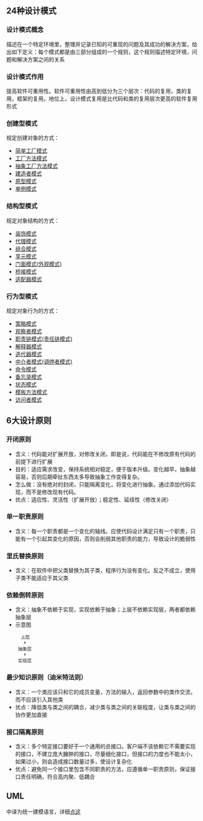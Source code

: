 ## 24种设计模式
### 设计模式概念
描述在一个特定环境里，整理并记录已知的可重现的问题及其成功的解决方案，给出如下定义：每个模式都是由三部分组成的一个规则，这个规则描述特定环境，问题和解决方案之间的关系

### 设计模式作用
提高软件可重用性。软件可重用性由高到低分为三个层次：代码的复用，类的复用，框架的复用。地位上，设计模式复用是比代码和类的复用层次更高的软件复用形式

### 创建型模式
规定创建对象的方式：
- [简单工厂模式](./创建型模式/01简单工厂模式/README.md)
- [工厂方法模式](./创建型模式/02工厂方法模式/README.md)
- [抽象工厂方法模式](./创建型模式/03抽象工厂方法模式/README.md)
- [建造者模式](./创建型模式/04建造者模式/README.md)
- [原型模式](./创建型模式/05原型模式/README.md)
- [单例模式](./创建型模式/06单例模式/README.md)

### 结构型模式
规定对象结构的方式：
- [装饰模式](./结构型模式/07装饰模式/README.md)
- [代理模式](./结构型模式/08代理模式/README.md)
- [组合模式](./结构型模式/09组合模式/README.md)
- [享元模式](./结构型模式/10享元模式/README.md)
- [门面模式(外观模式)](./结构型模式/11门面模式/README.md)
- [桥接模式](./结构型模式/12桥接模式/README.md)
- [适配器模式](./结构型模式/13适配器模式/README.md)

### 行为型模式
规定对象行为的方式：
- [策略模式](./行为型模式/14策略模式/README.md)
- [观察者模式](./行为型模式/15观察者模式/README.md)
- [职责链模式(责任链模式)](./行为型模式/16职责链模式/README.md)
- [解释器模式](./行为型模式/17解释器模式/README.md)
- [迭代器模式](./行为型模式/18迭代器模式/README.md)
- [中介者模式(调停者模式)](./行为型模式/19中介者模式/README.md)
- [命令模式](./行为型模式/20命令模式/README.md)
- [备忘录模式](./行为型模式/21备忘录模式/README.md)
- [状态模式](./行为型模式/22状态模式/README.md)
- [模板方法模式](./行为型模式/23模板方法模式/README.md)
- [访问者模式](./行为型模式/24访问者模式/README.md)

## 6大设计原则
### 开闭原则
- 含义：代码能对扩展开放，对修改关闭，即是说，代码能在不修改原有代码的前提下进行扩展
- 目的：适应需求改变，保持系统相对稳定，便于版本升级。变化越早，抽象越容易，否则后期牵扯东西太多导致抽象工作变得复杂。 
- 怎么做：没有绝对的封闭，只能隔离变化，将变化进行抽象。通过添加代码实现，而不是修改现有代码。
- 优点：适应性、灵活性（扩展开放）；稳定性、延续性（修改关闭）

### 单一职责原则
- 含义：每一个职责都是一个变化的轴线。应使代码设计满足只有一个职责，只能有一个引起其变化的原因，否则会削弱其他职责的能力，导致设计的脆弱性

### 里氏替换原则
- 含义：在软件中把父类替换为其子类，程序行为没有变化。反之不成立，使用子类不能适应于其父类

### 依赖倒转原则
- 含义：抽象不依赖于实现，实现依赖于抽象；上层不依赖实现层，两者都依赖抽象层
- 示意图
  ```
    上层
     ⬇️
   抽象层
     ⬆️
   实现层
  ```

### 最少知识原则（迪米特法则）
- 含义：一个类应该只和它的成员变量，方法的输入，返回参数中的类作交流，而不应该引入其他类
- 优点：降低类与类之间的耦合，减少类与类之间的关联程度，让类与类之间的协作更加直接

### 接口隔离原则
- 含义：多个特定接口要好于一个通用的总接口。客户端不该依赖它不需要实现的接口，不建立庞大臃肿的接口，尽量细化接口，但接口的力度也不能太小，如果过小，则会造成接口数量过多，使设计复杂化
- 优点：避免同一个接口里包含不同职责的方法，应遵循单一职责原则，保证接口责任明确，符合高内聚、低耦合

## UML
中译为统一建模语言，详细[点这](./UML.md)
